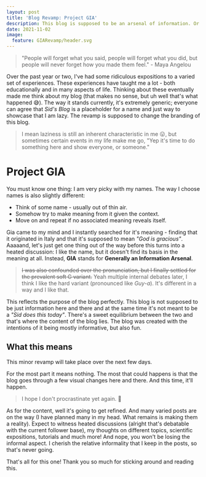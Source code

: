 ```yaml
---
layout: post
title: 'Blog Revamp: Project GIA'
description: This blog is supposed to be an arsenal of information. Or is it?
date: 2021-11-02
image:
  feature: GIARevamp/header.svg
---
```


> "People will forget what you said, people will forget what you did, but people will never forget how you made them feel." - Maya Angelou

Over the past year or two, I've had some ridiculous expositions to a varied set of experiences. These experiences have taught me a lot - both educationally and in many aspects of life. Thinking about these eventually made me think about my blog (that makes no sense, but uh well that's what happened 😅). The way it stands currently, it's extremely generic; everyone can agree that *Sid's Blog* is a placeholder for a name and just way to showcase that I am lazy. The revamp is supposed to change the branding of this blog.

> I mean laziness is still an inherent characteristic in me 😛, but sometimes certain events in my life make me go, "Yep it's time to do something here and show everyone, or someone."

# Project GIA

You must know one thing: I am very picky with my names. The way I choose names is also slightly different:

- Think of some name - usually out of thin air.
- Somehow try to make meaning from it given the context.
- Move on and repeat if no associated meaning reveals itself.

Gia came to my mind and I instantly searched for it's meaning - finding that it originated in Italy and that it's supposed to mean *"God is gracious"*. Aaaaand, let's just get one thing out of the way before this turns into a heated discussion: I like the name, but it doesn't find its basis in the meaning at all. Instead, **GIA** stands for **Generally an Information Arsenal**.

> ~~I was also confounded over the pronunciation, but I finally settled for the prevalent soft G variant.~~ Yeah multiple internal debates later, I think I like the hard variant (pronounced like *Guy-a*). It's different in a way and I like that.

This reflects the purpose of the blog perfectly. This blog is not supposed to be just information here and there and at the same time it's not meant to be a *"Sid does this today"*. There's a sweet equilibrium between the two and that's where the content of the blog lies. The blog was created with the intentions of it being mostly informative, but also fun.

## What this means

This minor revamp will take place over the next few days.

For the most part it means nothing. The most that could happens is that the blog goes through a few visual changes here and there. And this time, it'll happen.

> I hope I don't procrastinate yet again. 😬

As for the content, well it's going to get refined. And many varied posts are on the way (I have planned many in my head. What remains is making them a reality). Expect to witness heated discussions (alright that's debatable with the current follower base), my thoughts on different topics, scientific expositions, tutorials and much more! And nope, you won't be losing the informal aspect. I cherish the relative informality that I keep in the posts, so that's never going.

That's all for this one! Thank you so much for sticking around and reading this.
